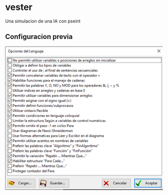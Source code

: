 # vester
Una simulacion de una IA con pseint

## Configuracion previa
![Configuracion](https://raw.githubusercontent.com/Just253/vester/main/Configuracion/Imagen.png)
